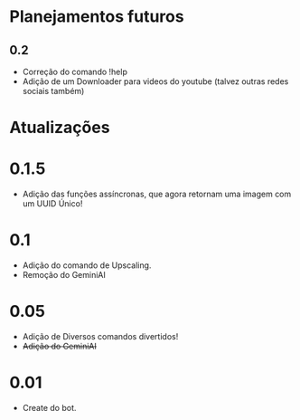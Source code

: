 # Planejamentos futuros
## 0.2
- Correção do comando !help
- Adição de um Downloader para videos do youtube (talvez outras redes sociais também)

# Atualizações

# 0.1.5
- Adição das funções assíncronas, que agora retornam uma imagem com um UUID Único!

# 0.1
- Adição do comando de Upscaling.
- Remoção do GeminiAI

# 0.05
- Adição de Diversos comandos divertidos!
- ~~Adição do GeminiAI~~

# 0.01
- Create do bot.